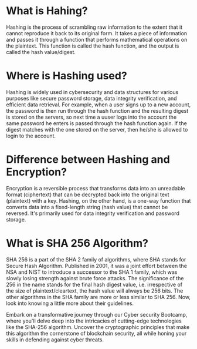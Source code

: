 # What is Hahing?
Hashing is the process of scrambling raw information to the extent that it cannot reproduce it back to its original form. It takes a piece of information and passes it through a function that performs mathematical operations on the plaintext. This function is called the hash function, and the output is called the hash value/digest. 

# Where is Hashing used?
Hashing is widely used in cybersecurity and data structures for various purposes like secure password storage, data integrity verification, and efficient data retrieval. For example, when a user signs up to a new account, the password is then run through the hash function and the resulting digest is stored on the servers, so next time a uuser logs into the account the same password he enters is passed through the hash function again. If the digest matches with the one stored on the server, then he/she is allowed to login to the account. 

# Difference between Hashing and Encryption?
Encryption is a reversible process that transforms data into an unreadable format (ciphertext) that can be decrypted back into the original text (plaintext) with a key. Hashing, on the other hand, is a one-way function that converts data into a fixed-length string (hash value) that cannot be reversed. It's primarily used for data integrity verification and password storage.  

# What is SHA 256 Algorithm?
SHA 256 is a part of the SHA 2 family of algorithms, where SHA stands for Secure Hash Algorithm. Published in 2001, it was a joint effort between the NSA and NIST to introduce a successor to the SHA 1 family, which was slowly losing strength against brute force attacks.
The significance of the 256 in the name stands for the final hash digest value, i.e. irrespective of the size of plaintext/cleartext, the hash value will always be 256 bits.
The other algorithms in the SHA family are more or less similar to SHA 256. Now, look into knowing a little more about their guidelines.

Embark on a transformative journey through our Cyber security Bootcamp, where you'll delve deep into the intricacies of cutting-edge technologies like the SHA-256 algorithm. Uncover the cryptographic principles that make this algorithm the cornerstone of blockchain security, all while honing your skills in defending against cyber threats. 

